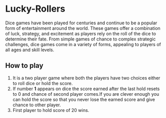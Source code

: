 # Lucky-Rollers
Dice games have been played for centuries and continue to be a popular form of entertainment around the world. These games offer a combination of luck, strategy, and excitement as players rely on the roll of the dice to determine their fate. From simple games of chance to complex strategic challenges, dice games come in a variety of forms, appealing to players of all ages and skill levels.
## How to play 
1. It is a two player game where both the players have two choices either to roll dice or hold the score.
2. If number **1** appears on dice the score earned after the last hold resets to 0 and chance of second player comes.If you are clever enough you can hold the score so that you never lose the earned score and give chance to other player.
3. First player to hold score of 20 wins.
